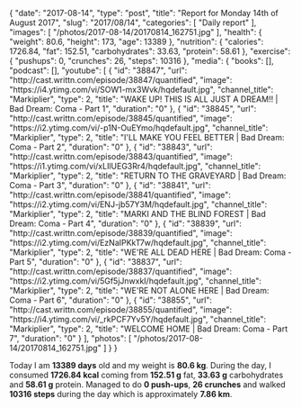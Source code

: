 {
    "date": "2017-08-14",
    "type": "post",
    "title": "Report for Monday 14th of August 2017",
    "slug": "2017\/08\/14",
    "categories": [
        "Daily report"
    ],
    "images": [
        "\/photos\/2017-08-14\/20170814_162751.jpg"
    ],
    "health": {
        "weight": 80.6,
        "height": 173,
        "age": 13389
    },
    "nutrition": {
        "calories": 1726.84,
        "fat": 152.51,
        "carbohydrates": 33.63,
        "protein": 58.61
    },
    "exercise": {
        "pushups": 0,
        "crunches": 26,
        "steps": 10316
    },
    "media": {
        "books": [],
        "podcast": [],
        "youtube": [
            {
                "id": "38847",
                "url": "http:\/\/cast.writtn.com\/episode\/38847\/quantified",
                "image": "https:\/\/i4.ytimg.com\/vi\/SOW1-mx3Wvk\/hqdefault.jpg",
                "channel_title": "Markiplier",
                "type": 2,
                "title": "WAKE UP! THIS IS ALL JUST A DREAM!! | Bad Dream: Coma - Part 1",
                "duration": "0"
            },
            {
                "id": "38845",
                "url": "http:\/\/cast.writtn.com\/episode\/38845\/quantified",
                "image": "https:\/\/i2.ytimg.com\/vi\/-p1N-OuEYmo\/hqdefault.jpg",
                "channel_title": "Markiplier",
                "type": 2,
                "title": "I'LL MAKE YOU FEEL BETTER | Bad Dream: Coma - Part 2",
                "duration": "0"
            },
            {
                "id": "38843",
                "url": "http:\/\/cast.writtn.com\/episode\/38843\/quantified",
                "image": "https:\/\/i1.ytimg.com\/vi\/xLIlUEG3Rr4\/hqdefault.jpg",
                "channel_title": "Markiplier",
                "type": 2,
                "title": "RETURN TO THE GRAVEYARD | Bad Dream: Coma - Part 3",
                "duration": "0"
            },
            {
                "id": "38841",
                "url": "http:\/\/cast.writtn.com\/episode\/38841\/quantified",
                "image": "https:\/\/i2.ytimg.com\/vi\/ENJ-jb57Y3M\/hqdefault.jpg",
                "channel_title": "Markiplier",
                "type": 2,
                "title": "MARKI AND THE BLIND FOREST | Bad Dream: Coma - Part 4",
                "duration": "0"
            },
            {
                "id": "38839",
                "url": "http:\/\/cast.writtn.com\/episode\/38839\/quantified",
                "image": "https:\/\/i2.ytimg.com\/vi\/EzNaIPKkT7w\/hqdefault.jpg",
                "channel_title": "Markiplier",
                "type": 2,
                "title": "WE'RE ALL DEAD HERE | Bad Dream: Coma - Part 5",
                "duration": "0"
            },
            {
                "id": "38837",
                "url": "http:\/\/cast.writtn.com\/episode\/38837\/quantified",
                "image": "https:\/\/i2.ytimg.com\/vi\/5Gf5jJnwxkI\/hqdefault.jpg",
                "channel_title": "Markiplier",
                "type": 2,
                "title": "WE'RE NOT ALONE HERE | Bad Dream: Coma - Part 6",
                "duration": "0"
            },
            {
                "id": "38855",
                "url": "http:\/\/cast.writtn.com\/episode\/38855\/quantified",
                "image": "https:\/\/i4.ytimg.com\/vi\/_rkPCF7Yv5Y\/hqdefault.jpg",
                "channel_title": "Markiplier",
                "type": 2,
                "title": "WELCOME HOME | Bad Dream: Coma - Part 7",
                "duration": "0"
            }
        ],
        "photos": [
            "\/photos\/2017-08-14\/20170814_162751.jpg"
        ]
    }
}

Today I am <strong>13389 days</strong> old and my weight is <strong>80.6 kg</strong>. During the day, I consumed <strong>1726.84 kcal</strong> coming from <strong>152.51 g</strong> fat, <strong>33.63 g</strong> carbohydrates and <strong>58.61 g</strong> protein. Managed to do <strong>0 push-ups</strong>, <strong>26 crunches</strong> and walked <strong>10316 steps</strong> during the day which is approximately <strong>7.86 km</strong>.